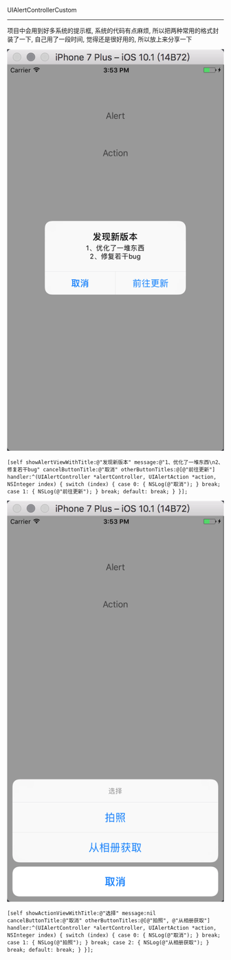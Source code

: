 

UIAlertControllerCustom

----------------------------------------------------------------------------------

项目中会用到好多系统的提示框, 系统的代码有点麻烦, 所以把两种常用的格式封装了一下, 自己用了一段时间,
觉得还是很好用的, 所以放上来分享一下
  
![image](./source/alert.png)

`[self showAlertViewWithTitle:@"发现新版本" message:@"1、优化了一堆东西\n2、修复若干bug" cancelButtonTitle:@"取消" otherButtonTitles:@[@"前往更新"] handler:^(UIAlertController *alertController, UIAlertAction *action, NSInteger index) {
switch (index) {
case 0:
{
NSLog(@"取消");
}
break;
case 1:
{
NSLog(@"前往更新");
}
break;
default:
break;
}
}];`




![image](./source/action.png)


`[self showActionViewWithTitle:@"选择" message:nil cancelButtonTitle:@"取消" otherButtonTitles:@[@"拍照", @"从相册获取"] handler:^(UIAlertController *alertController, UIAlertAction *action, NSInteger index) {
switch (index) {
case 0:
{
NSLog(@"取消");
}
break;
case 1:
{
NSLog(@"拍照");
}
break;
case 2:
{
NSLog(@"从相册获取");
}
break;
default:
break;
}
}];`


